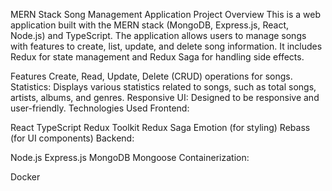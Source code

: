 MERN Stack Song Management Application
Project Overview
This is a web application built with the MERN stack (MongoDB, Express.js, React, Node.js) and TypeScript. The application allows users to manage songs with features to create, list, update, and delete song information. It includes Redux for state management and Redux Saga for handling side effects.

Features
Create, Read, Update, Delete (CRUD) operations for songs.
Statistics: Displays various statistics related to songs, such as total songs, artists, albums, and genres.
Responsive UI: Designed to be responsive and user-friendly.
Technologies Used
Frontend:

React
TypeScript
Redux Toolkit
Redux Saga
Emotion (for styling)
Rebass (for UI components)
Backend:

Node.js
Express.js
MongoDB
Mongoose
Containerization:

Docker
